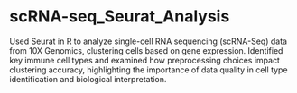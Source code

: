 # scRNA-seq_Seurat_Analysis
Used Seurat in R to analyze single-cell RNA sequencing (scRNA-Seq) data from 10X Genomics, clustering cells based on gene expression. Identified key immune cell types and examined how preprocessing choices impact clustering accuracy, highlighting the importance of data quality in cell type identification and biological interpretation.
